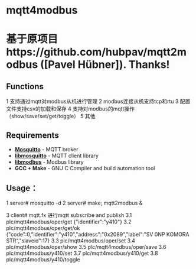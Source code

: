 # mqtt4modbus
# 基于原项目https://github.com/hubpav/mqtt2modbus ([**Pavel Hübner**]). Thanks!

## Functions
1 支持通过mqtt对modbus从机进行管理
2 modbus连接从机支持tcp和rtu
3 配置文件支持csv的加载和保存
4 支持对modbus的mqtt操作（show/save/set/get/toggle）
5 其他

## Requirements
* [**Mosquitto**](https://mosquitto.org/) - MQTT broker
* [**libmosquitto**](https://mosquitto.org/man/libmosquitto-3.html) - MQTT client library
* [**libmodbus**](http://libmodbus.org/) - Modbus library
* **GCC + Make** - GNU C Compiler and build automation tool

## Usage：
1 server# mosquitto -d
2 server# make; mqtt2modbus &

3 client# mqtt.fx 进行mqtt subscribe and publish
3.1 plc/mqtt4modbus/oper/get
    {"identifier":"y410"}
3.2 plc/mqtt4modbus/oper/get/ok
    {"code":0,"identifier":"y410","address":"0x2089","label":"SV 0NP KOMORA STR","slaveid":17}
3.3 plc/mqtt4modbus/oper/set
3.4 plc/mqtt4modbus/oper/show
3.5 plc/mqtt4modbus/oper/save
3.6 plc/mqtt4modbus/y410/set
3.7 plc/mqtt4modbus/y410/get
3.8 plc/mqtt4modbus/y410/toggle
